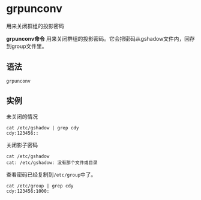 # grpunconv

用来关闭群组的投影密码


**grpunconv命令** 用来关闭群组的投影密码。它会把密码从gshadow文件内，回存到group文件里。

##  语法

```
grpunconv
```

##  实例

未关闭的情况

```
cat /etc/gshadow | grep cdy
cdy:123456::
```

关闭影子密码

```
cat /etc/gshadow
cat: /etc/gshadow: 没有那个文件或目录
```

查看密码已经复制到`/etc/group`中了。

```
cat /etc/group | grep cdy
cdy:123456:1000:
```


